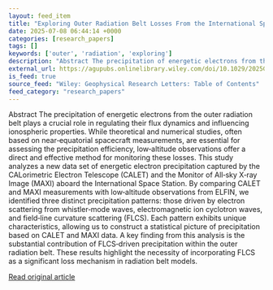```yaml
---
layout: feed_item
title: "Exploring Outer Radiation Belt Losses From the International Space Station"
date: 2025-07-08 06:44:14 +0000
categories: [research_papers]
tags: []
keywords: ['outer', 'radiation', 'exploring']
description: "Abstract The precipitation of energetic electrons from the outer radiation belt plays a crucial role in regulating their flux dynamics and influencing ionosp..."
external_url: https://agupubs.onlinelibrary.wiley.com/doi/10.1029/2025GL116966?af=R
is_feed: true
source_feed: "Wiley: Geophysical Research Letters: Table of Contents"
feed_category: "research_papers"
---
```


Abstract The precipitation of energetic electrons from the outer radiation belt plays a crucial role in regulating their flux dynamics and influencing ionospheric properties. While theoretical and numerical studies, often based on near‐equatorial spacecraft measurements, are essential for assessing the precipitation efficiency, low‐altitude observations offer a direct and effective method for monitoring these losses. This study analyzes a new data set of energetic electron precipitation captured by the CALorimetric Electron Telescope (CALET) and the Monitor of All‐sky X‐ray Image (MAXI) aboard the International Space Station. By comparing CALET and MAXI measurements with low‐altitude observations from ELFIN, we identified three distinct precipitation patterns: those driven by electron scattering from whistler‐mode waves, electromagnetic ion cyclotron waves, and field‐line curvature scattering (FLCS). Each pattern exhibits unique characteristics, allowing us to construct a statistical picture of precipitation based on CALET and MAXI data. A key finding from this analysis is the substantial contribution of FLCS‐driven precipitation within the outer radiation belt. These results highlight the necessity of incorporating FLCS as a significant loss mechanism in radiation belt models.

[Read original article](https://agupubs.onlinelibrary.wiley.com/doi/10.1029/2025GL116966?af=R)
